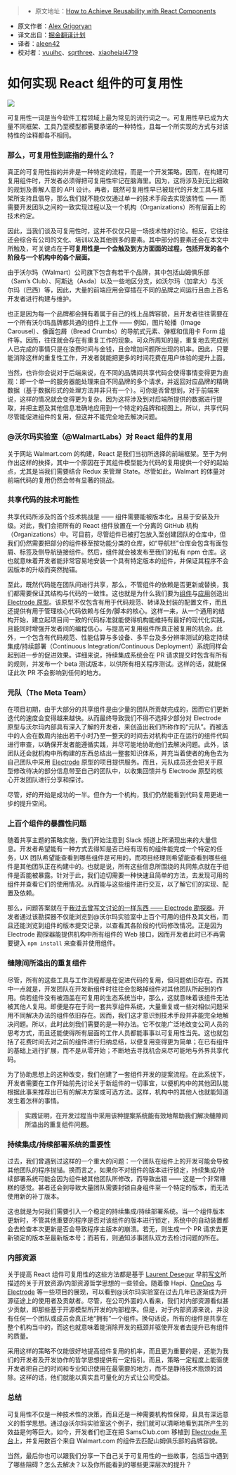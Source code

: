 > * 原文地址：[How to Achieve Reusability with React Components](https://medium.com/walmartlabs/how-to-achieve-reusability-with-react-components-81edeb7fb0e0#.czocsk5l0)
* 原文作者：[Alex Grigoryan](https://medium.com/@lexgrigoryan?source=post_header_lockup)
* 译文出自：[掘金翻译计划](https://github.com/xitu/gold-miner)
* 译者：[aleen42](https://github.com/aleen42)
* 校对者：[vuuihc](https://github.com/vuuihc)、[sqrthree](https://github.com/sqrthree)、[xiaoheiai4719](https://github.com/xiaoheiai4719)

# 如何实现 React 组件的可复用性 #

<img class="progressiveMedia-noscript js-progressiveMedia-inner" src="https://cdn-images-1.medium.com/max/800/1*5jIE1tOzVSuz5NPHsfeQ8w.png">

可复用性一词是当今软件工程领域上最为常见的流行词之一。可复用性早已成为大量不同框架、工具乃至模型都需要承诺的一种特性，且每一个所实现的方式与对该特性的诠释都各不相同。

### 那么，可复用性到底指的是什么？ ###

真正的可复用性指的并非是一种特定的流程，而是一个开发策略。因而，在构建可复用组件时，开发者必须得把可复用性牢记在脑海里。因为，这将涉及到无比细致的规划及善解人意的 API 设计。再者，既然可复用性早已被现代的开发工具与框架所支持且倡导，那么我们就不能仅仅通过单一的技术手段去实现该特性 —— 而需要开发团队之间的一致实现过程以及一个机构（Organizations）所有层面上的技术约定。

因此，当我们谈及可复用性时，这并不仅仅只是一场技术性的讨论。相反，它往往还会综合有公司的文化、培训以及其他很多的要素。其中部分的要素还会在本文中所触及，可关键点在于**可复用性是一个会触及到方方面面的过程，包括开发的各个阶段与一个机构中的各个层面。**

由于沃尔玛（Walmart）公司旗下包含有若干个品牌，其中包括山姆俱乐部（Sam’s Club）、阿斯达（Asda）以及一些地区分支，如沃尔玛（加拿大）与沃尔玛（巴西）等，因此，大量的前端应用会穿插在不同的品牌之间运行且由上百名开发者进行构建与维护。

也正是因为每一个品牌都会拥有着属于自己的线上品牌容貌，且开发者往往需要在一个所有沃尔玛品牌都共通的组件上工作 —— 例如，图片轮播（Image Carousel）、像面包屑（Bread Crumbs）的导航式元素、弹框和信用卡 Form 组件等。因而，往往就会存在有重复工作的现象。可众所周知的是，重复地去完成别人已完成的事情只是在浪费时间与金钱，且会增加问题所出现的机率。因此，只要能消除这样的重复性工作，开发者就能把更多的时间花费在用户体验的提升上面。

当然，也许你会说对于后端来说，在不同的品牌间共享代码会使得事情变得更为直观：即一个单一的服务器能处理来自不同品牌的多个请求，并返回对应品牌的精确数据（基于数据形式的处理方法并非只有一个）。可你是否曾想到，对于前端来说，这样的情况就会变得更为复杂。因为这将涉及到对后端所提供的数据进行提取，并把主题及其他信息准确地应用到一个特定的品牌和视图上。所以，共享代码尽管能促进组件的复用，但这并不能完全地去解决问题。

### @沃尔玛实验室（@WalmartLabs）对 React 组件的复用 ###

关于网站 Walmart.com 的构建，React 是我们当初所选择的前端框架。至于为何作出这样的抉择，其中一个原因在于其组件模型能为代码的复用提供一个好的起始点，尤其是当我们需要结合 Redux 来管理 State。尽管如此，Walmart 的体量对前端代码的复用仍然会带有显著的挑战。

### 共享代码的技术可能性 ###

共享代码所涉及的首个技术挑战是 —— 组件需要能被版本化，且易于安装及升级。对此，我们会把所有的 React 组件放置在一个分离的 GitHub 机构（Organizations）中。可目前，尽管组件已被打包放入至创建团队的仓库中，但我们仍然需要把部分的组件移至按功能分类的仓库，如“导航栏”仓库会包含有面包屑、标签及侧导航链接组件。然后，组件就会被发布至我们的私有 npm 仓库。这也就意味着开发者能非常容易地安装一个具有特定版本的组件，并保证其程序不会因版本的升级而突然抛锚。

至此，既然代码能在团队间进行共享，那么，不管组件的依赖是否更新或替换，我们都需要保证其结构与代码的一致性。这也就是为什么我们要为[组件](https://github.com/electrode-io/electrode/tree/master/packages/electrode-archetype-react-component)与[应用](https://github.com/electrode-io/electrode/tree/master/packages/electrode-archetype-react-app)创造出 [Electrode 原型](http://www.electrode.io/docs/what_are_archetypes.html)。该原型不仅包含有用于代码规范、转译及封装的配置文件，而且还提供有用于管理核心代码依赖与任务/脚本的核心。这样一来，从一个通用的结构开始，建立起项目间一致的代码标准就能使得机构能维持有最好的现代化实践，且能同时增强开发者间的编程信心，与提高可复用组件所真正被复用的机会。此外，一个包含有代码规范、性能估算与多设备、多平台及多分辨率测试的稳定持续集成/持续部署（Continuous Integration/Continuous Deployment）系统同样会起到进一步的促进效果。详细来说，持续集成系统会在 PR 请求提交时包含有所有的规则，并发布一个 beta 测试版本，以供所有相关程序测试。这样的话，就能保证此次 PR 不会影响到任何的地方。

### 元队（The Meta Team） ###

在项目初期，由于大部分的共享组件是由少量的团队所贡献完成的，因而它们更新迭代的速度会变得越来越快。从而最终导致我们不得不选择少部分对 Electrode 原型与沃尔玛内部具有深入了解的开发者，来创造出我们所称作的“元队”。而被选中的人会在数周内抽出若干小时乃至一整天的时间去对机构中正在运行的组件代码进行审查，以确保开发者能遵循实践，并尽可能地协助他们去解决问题。此外，该团队还会就机构中所构建的东西总结出一整套知识体系，并充当着使者的角色去为自己团队中采用 [Electrode](http://www.electrode.io/) 原型的项目提供服务。而且，元队成员还会把关于原型修改待决的部分信息带至自己的团队中，以收集回馈并与 Electrode 原型的核心开发团队进行分享和探讨。

尽管，好的开始是成功的一半。但作为一个机构，我们仍然能看到代码复用更进一步的提升空间。

### 上百个组件的暴露性问题 ###

随着共享主题的策略实施，我们开始注意到 Slack 频道上所涌现出来的大量信息。开发者希望能有一种方式去得知是否已经有现有的组件能完成一个特定的任务，UX 团队希望能查看到哪些组件是可用的，而项目经理则希望能查看到哪些组件是其他团队正在构建中的。也就是说，所有这些信息所围绕的共同焦点就在于组件是否能被暴露。针对于此，我们迫切需要一种快速且简单的方法，去发现可用的组件并查看它们的使用情况。从而能与这些组件进行交互，以了解它们的实现、配置及依赖。

那么，问题答案就在于[我过去曾写文讨论的一样东西 —— Electrode 勘探器](https://medium.com/walmartlabs/spotlight-on-electrode-explorer-react-component-reuse-without-the-hassle-6447763365b2#.etp9o5wr0)。开发者通过该勘探器不仅能浏览到@沃尔玛实验室中上百个可用的组件及其文档，而且还能浏览到组件的版本提交记录，以查看其各阶段的代码修改情况。正是因为 Electrode 勘探器能提供机构中所有组件的 Web 接口，因而开发者此时已不再需要键入 `npm install` 来查看并使用组件。

### 缝隙间所溢出的重复组件 ###

尽管，所有的这些工具与工作流程都是在促进代码的复用，但问题依旧存在。而其中一点就是，开发团队在开发新组件时往往会忽略掉组件对其他团队所起到的作用。倘若组件没有被涵盖在可复用的生态系统当中，那么，这就意味着该组件无法被其他人复用。即便是存在于同一套共享组件系统，大量重复或一些对相似问题采用不同解决办法的组件依旧存在。因而，我们这才意识到技术手段并非能完全地解决问题。所以，此时此刻我们需要的是一种办法。它不仅能广泛地改变公司人员的思考方式，而且还能使得所有层面的工作人员都能事事以可复用性当先。这也就包括了花费时间去对之前的组件进行归纳总结，以便复用变得更为简单；在已有组件的基础上进行扩展，而不是从零开始；不断地去寻找机会来尽可能地与外界共享代码。

为了协助思想上的这种改变，我们创建了一套组件开发的提案流程。在此系统下，开发者需要在工作开始前先讨论关于新组件的一切事宜，以便机构中的其他团队能根据此事来推荐出已有的解决方案或可选方法。这样，机构中的其他人也就能知道发生着怎样的事情。

> **实践证明，在开发过程当中采用该种提案系统能有效地帮助我们解决缝隙间所溢出的重复组件问题。**

### 持续集成/持续部署系统的重要性 ###

过去，我们曾遇到过这样的一个重大的问题：一个团队在组件上的开发可能会导致其他团队的程序抛锚。换而言之，如果你不对组件的版本进行锁定，持续集成/持续部署系统可能会因为组件被其他团队所修改，而导致出错 —— 这是一个非常糟糕的感觉。甚者还会到导致大量团队需要封锁自身组件至一个特定的版本，而无法使用新的补丁版本。

这也就是为何我们需要引入一个稳定的持续集成/持续部署系统。当一个组件版本更新时，不管其他重要的程序是否对该组件的版本进行锁定，系统中的自动装置都会去检查本次更新是否会导致程序主版本的崩溃。若无，则生成一个 PR 请求去更新锁定的版本至最新版本号；而若有，则通知涉事团队双方去检讨问题的所在。

### 内部资源 ###

关于提高 React 组件可复用性的这些方法都是基于 [Laurent Desegur](https://twitter.com/ldesegur) 早前[写文](https://medium.com/walmartlabs/beyond-open-source-walmartlabs-e690c934fe35#.lqc0e6x3b)所描述的关于开放资源/内部资源哲学思想的一些领会。随着像 Hapi、[OneOps](https://github.com/oneops) 与 [Electrode](https://github.com/electrode-io) 等一些项目的展现，可以看到@沃尔玛实验室在过去几年已逐渐成为开源征途上的使用者及贡献者。尽管，在公司外面的人看来，我们对内部资源看似甚少贡献，即那些基于开源模型所开发的内部程序。但是，对于内部资源来说，并没有任何一个团队或成员会真正地“拥有”一个组件。换句话说，所有的组件是共享在整个机构当中的，而这也就意味着能消除开发的瓶颈并驱使开发者去提升已有组件的质量。

采用这样的策略不仅能很好地提高组件复用的机率，而且更为重要的是，还能为我们的开发者及开发协作的哲学思想提供有一定指引。而且，策略一定程度上能驱使开发者把自己的时间和专业知识使用在最需要的地方，而不是静待技术瓶颈的消除。这样的话，他们就能以真实且可量化的方式让公司受益。

### 总结 ###

可复用性不仅是一种技术性的决策，而且还是一种需要机构性保障，且具有深远意义的哲学思想。通过@沃尔玛实验室这个例子，我们就可以清晰地看到其所产生的效益是何等巨大。如今，开发者们也正在把 SamsClub.com 移植到 [Electrode 平台](https://github.com/electrode-io)上，并复用数百个来自 Walmart.com 的组件去匹配山姆俱乐部的品牌容貌。

当然，最后你也可以跟我们分享一下自己关于可复用性的一些故事，包括当中遇到了哪些阻碍？怎么去解决？以及你所能看到的哪些更深层次的提升？
